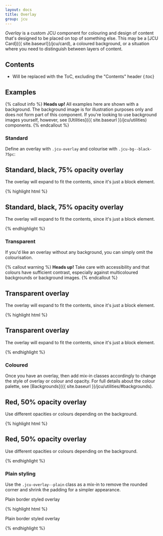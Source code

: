 ```yaml
---
layout: docs
title: Overlay
group: jcu
---
```


*Overlay* is a custom JCU component for colouring and design of
content that's designed to be placed on top of something else.  This may be a
[JCU Card]({{ site.baseurl}}/jcu/card), a coloured background,
or a situation where you need to distinguish between layers of content.

## Contents

* Will be replaced with the ToC, excluding the "Contents" header
{:toc}

## Examples

{% callout info %}
**Heads up!** All examples here are shown with a background.  The background
image is for illustration purposes only and does not form part of this
component.  If you're looking to use background images yourself, however, see
[Utilities]({{ site.baseurl }}/jcu/utilities) components.
{% endcallout %}

### Standard

Define an overlay with `.jcu-overlay` and colourise with `.jcu-bg--black-75pc`:

<div class="jcu-bg-examples jcu-bg--green-leaf-swirl">
  <div class="jcu-overlay jcu-bg--black-75pc">
    <h2>Standard, black, 75% opacity overlay</h2>
    <p>The overlay will expand to fit the contents, since it's just a block element.</p>
  </div>
</div>

{% highlight html %}
<div class="jcu-overlay jcu-bg--black-75pc">
  <h2>Standard, black, 75% opacity overlay</h2>
  <p>The overlay will expand to fit the contents, since it's just a block element.</p>
</div>
{% endhighlight %}

### Transparent

If you'd like an overlay without any background, you can simply omit the
colourisation.

{% callout warning %}
**Heads up!** Take care with accessibility and that colours have sufficient
contrast, especially against multicoloured backgrounds or background images.
{% endcallout %}

<div class="jcu-bg-examples jcu-bg--green-leaf-swirl">
  <div class="jcu-overlay">
    <h2>Transparent overlay</h2>
    <p>The overlay will expand to fit the contents, since it's just a block element.</p>
  </div>
</div>

{% highlight html %}
<div class="jcu-overlay">
  <h2>Transparent overlay</h2>
  <p>The overlay will expand to fit the contents, since it's just a block element.</p>
</div>
{% endhighlight %}


### Coloured

Once you have an overlay, then add mix-in classes
accordingly to change the style of overlay or colour and opacity.
For full details about the colour palette, see
[Backgrounds]({{ site.baseurl }}/jcu/utilities/#backgrounds).

<div class="jcu-bg-examples jcu-bg--green-leaf-swirl">
  <div class="jcu-overlay jcu-bg--red-50pc">
    <h2>Red, 50% opacity overlay</h2>
    <p>Use different opacities or colours depending on the background.</p>
  </div>
</div>

{% highlight html %}
<div class="jcu-overlay jcu-bg--red-50pc">
  <h2>Red, 50% opacity overlay</h2>
  <p>Use different opacities or colours depending on the background.</p>
</div>
{% endhighlight %}

### Plain styling

Use the `.jcu-overlay--plain` class as a mix-in to remove the rounded corner and
shrink the padding for a simpler appearance.

<div class="jcu-bg-examples jcu-bg--green-leaf-swirl">
  <div class="jcu-overlay jcu-overlay--plain jcu-bg--black-75pc">
    <p>Plain border styled overlay</p>
  </div>
</div>

{% highlight html %}
<div class="jcu-overlay jcu-overlay--plain jcu-bg--black-75pc">
  <p>Plain border styled overlay</p>
</div>
{% endhighlight %}


